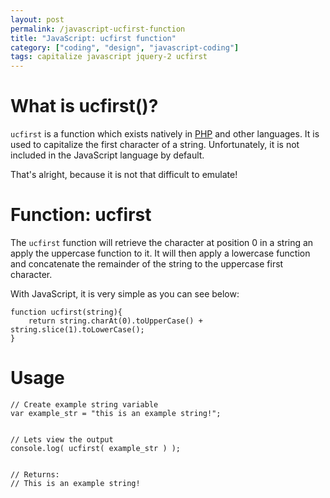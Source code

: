 ```yaml
---
layout: post
permalink: /javascript-ucfirst-function
title: "JavaScript: ucfirst function"
category: ["coding", "design", "javascript-coding"]
tags: capitalize javascript jquery-2 ucfirst
---
```

# What is ucfirst()?

`ucfirst` is a function which exists natively in [PHP](http://php.net/manual/en/function.ucfirst.php) and other languages. It is used to capitalize the first character of a string. Unfortunately, it is not included in the JavaScript language by default.

That's alright, because it is not that difficult to emulate!

# Function: ucfirst

The `ucfirst` function will retrieve the character at position 0 in a string an apply the uppercase function to it. It will then apply a lowercase function and concatenate the remainder of the string to the uppercase first character.

With JavaScript, it is very simple as you can see below:

    function ucfirst(string){ 
        return string.charAt(0).toUpperCase() + string.slice(1).toLowerCase(); 
    }

# Usage

    // Create example string variable
    var example_str = "this is an example string!";
    
    
    // Lets view the output
    console.log( ucfirst( example_str ) );
    
    
    // Returns:
    // This is an example string!


